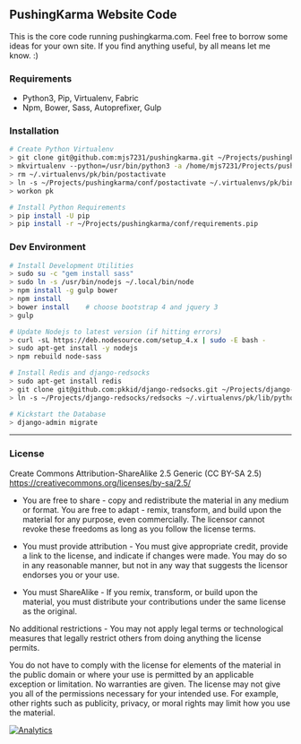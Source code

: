 ## PushingKarma Website Code
This is the core code running pushingkarma.com.  Feel free to borrow
some ideas for your own site.  If you find anything useful, by all
means let me know. :)

### Requirements
* Python3, Pip, Virtualenv, Fabric
* Npm, Bower, Sass, Autoprefixer, Gulp

### Installation
```bash
# Create Python Virtualenv
> git clone git@github.com:mjs7231/pushingkarma.git ~/Projects/pushingkarma
> mkvirtualenv --python=/usr/bin/python3 -a /home/mjs7231/Projects/pushingkarma pk
> rm ~/.virtualenvs/pk/bin/postactivate
> ln -s ~/Projects/pushingkarma/conf/postactivate ~/.virtualenvs/pk/bin/postactivate
> workon pk

# Install Python Requirements
> pip install -U pip
> pip install -r ~/Projects/pushingkarma/conf/requirements.pip
```

### Dev Environment
```bash
# Install Development Utilities
> sudo su -c "gem install sass"
> sudo ln -s /usr/bin/nodejs ~/.local/bin/node
> npm install -g gulp bower
> npm install
> bower install    # choose bootstrap 4 and jquery 3
> gulp

# Update Nodejs to latest version (if hitting errors)
> curl -sL https://deb.nodesource.com/setup_4.x | sudo -E bash -
> sudo apt-get install -y nodejs
> npm rebuild node-sass

# Install Redis and django-redsocks
> sudo apt-get install redis
> git clone git@github.com:pkkid/django-redsocks.git ~/Projects/django-redsocks
> ln -s ~/Projects/django-redsocks/redsocks ~/.virtualenvs/pk/lib/python3.5/site-packages/

# Kickstart the Database
> django-admin migrate
```

-----
### License

Create Commons Attribution-ShareAlike 2.5 Generic (CC BY-SA 2.5)
https://creativecommons.org/licenses/by-sa/2.5/

* You are free to share - copy and redistribute the material in any medium
or format. You are free to adapt - remix, transform, and build upon the
material for any purpose, even commercially. The licensor cannot revoke these
freedoms as long as you follow the license terms.

* You must provide attribution - You must give appropriate credit, provide a
link to the license, and indicate if changes were made. You may do so in any
reasonable manner, but not in any way that suggests the licensor endorses you
or your use.
* You must ShareAlike - If you remix, transform, or build upon the material,
you must distribute your contributions under the same license as the original.

No additional restrictions - You may not apply legal terms or technological
measures that legally restrict others from doing anything the license permits.

You do not have to comply with the license for elements of the material in the
public domain or where your use is permitted by an applicable exception or
limitation. No warranties are given. The license may not give you all of the 
permissions necessary for your intended use. For example, other rights such as
publicity, privacy, or moral rights may limit how you use the material.

[![Analytics](https://ga-beacon.appspot.com/UA-87461-7/pushingkarma/home)](https://github.com/igrigorik/ga-beacon)

